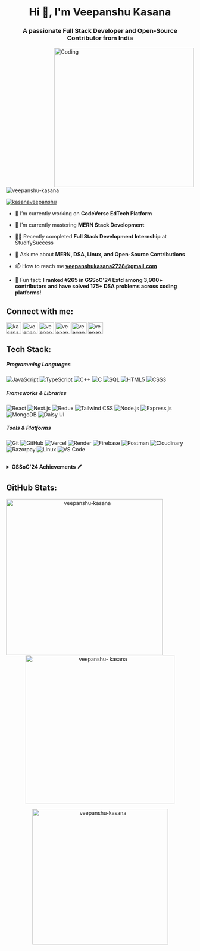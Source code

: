 <h1 align="center">Hi 👋, I'm Veepanshu Kasana</h1>
<h3 align="center">A passionate Full Stack Developer and Open-Source Contributor from India</h3>
<img align="right" alt="Coding" width="375" src="https://cdn.dribbble.com/users/1162077/screenshots/3848914/programmer.gif">

<p align="left"> <img src="https://komarev.com/ghpvc/?username=veepanshu-kasana&label=Profile%20views&color=0e75b6&style=flat" alt="veepanshu-kasana" /> </p>

<p align="left"> <a href="https://twitter.com/kasanaveepanshu" target="blank"><img src="https://img.shields.io/twitter/follow/kasanaveepanshu?logo=twitter&style=for-the-badge" alt="kasanaveepanshu" /></a> </p>

- 🔭 I’m currently working on **CodeVerse EdTech Platform**

- 🌱 I’m currently mastering **MERN Stack Development**

- 👨‍💼 Recently completed **Full Stack Development Internship** at StudifySuccess

- 💬 Ask me about **MERN, DSA, Linux, and Open-Source Contributions**

- 📫 How to reach me **veepanshukasana2728@gmail.com**

- 🌟 Fun fact: **I ranked #265 in GSSoC'24 Extd among 3,900+ contributors and have solved 175+ DSA problems across coding platforms!**

## Connect with me:
<p align="left">
<a href="https://x.com/kasanaveepanshu" target="blank"><img align="center" src="https://cdn.jsdelivr.net/npm/simple-icons@v9/icons/x.svg" alt="kasanaveepanshu" height="30" width="40" /></a>
<a href="https://linkedin.com/in/veepanshu-kasana" target="blank"><img align="center" src="https://raw.githubusercontent.com/rahuldkjain/github-profile-readme-generator/master/src/images/icons/Social/linked-in-alt.svg" alt="veepanshu-kasana" height="30" width="40" /></a>
<a href="https://www.naukri.com/code360/profile/6c0a9b49-c367-4a86-afba-66e85023db74" target="blank"><img align="center" src="https://files.codingninjas.in/pl-ninja-16706.svg" alt="veepanshu_kasana" height="30" width="40" /></a>
<a href="https://www.leetcode.com/veepanshu_kasana" target="blank"><img align="center" src="https://raw.githubusercontent.com/rahuldkjain/github-profile-readme-generator/master/src/images/icons/Social/leet-code.svg" alt="veepanshu_kasana" height="30" width="40" /></a>
<a href="https://auth.geeksforgeeks.org/user/veepanshukfvw6" target="blank"><img align="center" src="https://raw.githubusercontent.com/rahuldkjain/github-profile-readme-generator/master/src/images/icons/Social/geeks-for-geeks.svg" alt="veepanshukfvw6" height="30" width="40" /></a>
<a href="https://instagram.com/veepanshu_kasana" target="blank"><img align="center" src="https://raw.githubusercontent.com/rahuldkjain/github-profile-readme-generator/master/src/images/icons/Social/instagram.svg" alt="veepanshu_kasana" height="30" width="40" /></a>
</p>

## Tech Stack:
##### Programming Languages
![JavaScript](https://img.shields.io/badge/JavaScript-F7DF1E?style=flat-square&logo=javascript&logoColor=black)
![TypeScript](https://img.shields.io/badge/TypeScript-007ACC?style=flat-square&logo=typescript&logoColor=white)
![C++](https://img.shields.io/badge/C++-00599C?style=flat-square&logo=c%2B%2B&logoColor=white)
![C](https://img.shields.io/badge/C-A8B9CC?style=flat-square&logo=c&logoColor=black)
![SQL](https://img.shields.io/badge/SQL-336791?style=flat-square&logo=postgresql&logoColor=white)
![HTML5](https://img.shields.io/badge/HTML5-E34F26?style=flat-square&logo=html5&logoColor=white)
![CSS3](https://img.shields.io/badge/CSS3-1572B6?style=flat-square&logo=css3&logoColor=white)

##### Frameworks & Libraries
![React](https://img.shields.io/badge/React-20232A?style=flat-square&logo=react&logoColor=61DAFB)
![Next.js](https://img.shields.io/badge/Next.js-000000?style=flat-square&logo=next.js&logoColor=white)
![Redux](https://img.shields.io/badge/Redux-593D88?style=flat-square&logo=redux&logoColor=white)
![Tailwind CSS](https://img.shields.io/badge/Tailwind_CSS-38B2AC?style=flat-square&logo=tailwind-css&logoColor=white)
![Node.js](https://img.shields.io/badge/Node.js-43853D?style=flat-square&logo=node.js&logoColor=white)
![Express.js](https://img.shields.io/badge/Express.js-404D59?style=flat-square&logo=express&logoColor=white)
![MongoDB](https://img.shields.io/badge/MongoDB-4EA94B?style=flat-square&logo=mongodb&logoColor=white)
![Daisy UI](https://img.shields.io/badge/Daisy_UI-5A0EF8?style=flat-square&logo=daisyui&logoColor=white)

##### Tools & Platforms
![Git](https://img.shields.io/badge/Git-F05032?style=flat-square&logo=git&logoColor=white)
![GitHub](https://img.shields.io/badge/GitHub-100000?style=flat-square&logo=github&logoColor=white)
![Vercel](https://img.shields.io/badge/Vercel-000000?style=flat-square&logo=vercel&logoColor=white)
![Render](https://img.shields.io/badge/Render-46E3B7?style=flat-square&logo=render&logoColor=white)
![Firebase](https://img.shields.io/badge/Firebase-039BE5?style=flat-square&logo=Firebase&logoColor=white)
![Postman](https://img.shields.io/badge/Postman-FF6C37?style=flat-square&logo=postman&logoColor=white)
![Cloudinary](https://img.shields.io/badge/Cloudinary-3448C5?style=flat-square&logo=cloudinary&logoColor=white)
![Razorpay](https://img.shields.io/badge/Razorpay-02042B?style=flat-square&logo=razorpay&logoColor=white)
![Linux](https://img.shields.io/badge/Linux-FCC624?style=flat-square&logo=linux&logoColor=black)
![VS Code](https://img.shields.io/badge/VS_Code-0078D4?style=flat-square&logo=visual%20studio%20code&logoColor=white)

##

<details>	
 <summary><b>GSSoC'24 Achievements 🪶</b></summary><br>
   <div style='display:flex; align-items:center; gap: 10px;' align='center'><a href="https://gssoc.girlscript.tech/leaderboard">
      <img src="https://raw.githubusercontent.com/GSSoC24/Postman-Challenge/main/docs/assets/Postman%20White.png" width="100px" height="100px" />
      <img src="https://raw.githubusercontent.com/GSSoC24/Postman-Challenge/main/docs/assets/1.png" width="100px" height="100px" />
      <img src="https://raw.githubusercontent.com/GSSoC24/Postman-Challenge/main/docs/assets/2.png" width="100px" height="100px" />
      <img src="https://raw.githubusercontent.com/GSSoC24/Postman-Challenge/main/docs/assets/3.png" width="100px" height="100px" />
      <img src="https://raw.githubusercontent.com/GSSoC24/Postman-Challenge/main/docs/assets/4.png" width="100px" height="100px" />
      <img src="https://raw.githubusercontent.com/GSSoC24/Postman-Challenge/main/docs/assets/5.png" width="100px" height="100px" /></a>
   </div>
</details>

## GitHub Stats:
<div align="center">
  <p><img align="left" width="420px"  src="https://github-readme-streak-stats.herokuapp.com/?user=veepanshu-kasana&&theme=tokyonight" alt="veepanshu-kasana" /></p>
 
  <p>&nbsp;<img align="center" width="400px" src="https://github-readme-stats.vercel.app/api?username=veepanshu-kasana&show_icons=true&locale=en&theme=tokyonight" alt="veepanshu- 
  kasana" /></p>

  <p><img align="center" width="365px" src="https://github-readme-stats.vercel.app/api/top-langs?username=veepanshu-kasana&show_icons=true&locale=en&layout=compact&theme=tokyonight" alt="veepanshu-kasana" /></p>

</div>
